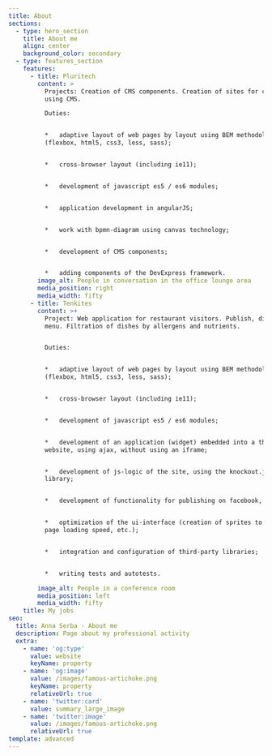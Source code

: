 ```yaml
---
title: About
sections:
  - type: hero_section
    title: About me
    align: center
    background_color: secondary
  - type: features_section
    features:
      - title: Pluritech
        content: >
          Projects: Creation of CMS components. Creation of sites for customers
          using CMS.

          Duties:


          *   adaptive layout of web pages by layout using BEM methodology
          (flexbox, html5, css3, less, sass);


          *   cross-browser layout (including ie11);


          *   development of javascript es5 / es6 modules;


          *   application development in angularJS;


          *   work with bpmn-diagram using canvas technology;


          *   development of CMS components;


          *   adding components of the DevExpress framework.
        image_alt: People in conversation in the office lounge area
        media_position: right
        media_width: fifty
      - title: Tenkites
        content: >+
          Project: Web application for restaurant visitors. Publish, display
          menu. Filtration of dishes by allergens and nutrients.


          Duties:


          *   adaptive layout of web pages by layout using BEM methodology
          (flexbox, html5, css3, less, sass);


          *   cross-browser layout (including ie11);


          *   development of javascript es5 / es6 modules;


          *   development of an application (widget) embedded into a third-party
          website, using ajax, without using an iframe;


          *   development of js-logic of the site, using the knockout.js
          library;


          *   development of functionality for publishing on facebook, twiter;


          *   optimization of the ui-interface (creation of sprites to optimize
          page loading speed, etc.);


          *   integration and configuration of third-party libraries;


          *   writing tests and autotests.

        image_alt: People in a conference room
        media_position: left
        media_width: fifty
    title: My jobs
seo:
  title: Anna Serba - About me
  description: Page about my professional activity
  extra:
    - name: 'og:type'
      value: website
      keyName: property
    - name: 'og:image'
      value: /images/famous-artichoke.png
      keyName: property
      relativeUrl: true
    - name: 'twitter:card'
      value: summary_large_image
    - name: 'twitter:image'
      value: /images/famous-artichoke.png
      relativeUrl: true
template: advanced
---
```

